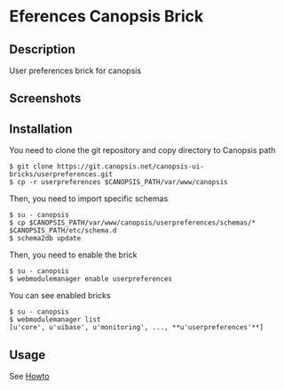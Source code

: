 # Eferences Canopsis Brick

## Description

User preferences brick for canopsis

## Screenshots



## Installation

You need to clone the git repository and copy directory to Canopsis path

    $ git clone https://git.canopsis.net/canopsis-ui-bricks/userpreferences.git
    $ cp -r userpreferences $CANOPSIS_PATH/var/www/canopsis

Then, you need to import specific schemas

    $ su - canopsis
    $ cp $CANOPSIS_PATH/var/www/canopsis/userpreferences/schemas/* $CANOPSIS_PATH/etc/schema.d
    $ schema2db update

Then, you need to enable the brick

    $ su - canopsis
    $ webmodulemanager enable userpreferences

You can see enabled bricks

    $ su - canopsis
    $ webmodulemanager list
    [u'core', u'uibase', u'monitoring', ..., **u'userpreferences'**]

## Usage

See [Howto](https://git.canopsis.net/canopsis-ui-bricks/userpreferences/blob/master/doc/index.rst)
